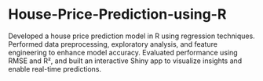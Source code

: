 # House-Price-Prediction-using-R
Developed a house price prediction model in R using regression techniques. Performed data preprocessing, exploratory analysis, and feature engineering to enhance model accuracy. Evaluated performance using RMSE and R², and built an interactive Shiny app to visualize insights and enable real-time predictions.
